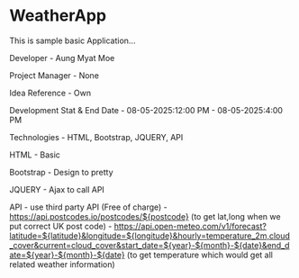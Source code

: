 # WeatherApp

This is sample basic Application...

Developer - Aung Myat Moe

Project Manager - None

Idea Reference - Own

Development Stat & End Date - 08-05-2025:12:00 PM - 08-05-2025:4:00 PM

Technologies - HTML, Bootstrap, JQUERY, API

HTML 
    - Basic

Bootstrap
    - Design to pretty

JQUERY
    - Ajax to call API

API
    - use third party API (Free of charge)
    - https://api.postcodes.io/postcodes/${postcode} (to get lat,long when we put correct UK post code)
    - https://api.open-meteo.com/v1/forecast?latitude=${latitude}&longitude=${longitude}&hourly=temperature_2m,cloud_cover&current=cloud_cover&start_date=${year}-${month}-${date}&end_date=${year}-${month}-${date} (to get temperature which would get all related weather information)


